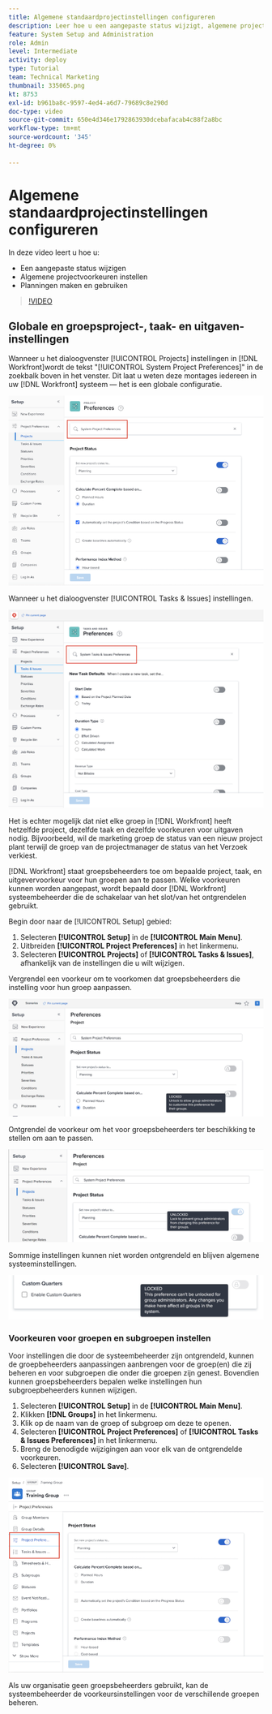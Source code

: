 ```yaml
---
title: Algemene standaardprojectinstellingen configureren
description: Leer hoe u een aangepaste status wijzigt, algemene projectvoorkeuren instelt en schema's maakt die algemene standaardinstellingen zijn.
feature: System Setup and Administration
role: Admin
level: Intermediate
activity: deploy
type: Tutorial
team: Technical Marketing
thumbnail: 335065.png
kt: 8753
exl-id: b961ba8c-9597-4ed4-a6d7-79689c8e290d
doc-type: video
source-git-commit: 650e4d346e1792863930dcebafacab4c88f2a8bc
workflow-type: tm+mt
source-wordcount: '345'
ht-degree: 0%

---
```


# Algemene standaardprojectinstellingen configureren

<!---
21.4 updates have been made
--->

In deze video leert u hoe u:

* Een aangepaste status wijzigen
* Algemene projectvoorkeuren instellen
* Planningen maken en gebruiken

>[!VIDEO](https://video.tv.adobe.com/v/335065/?quality=12&learn=on)

## Globale en groepsproject-, taak- en uitgaven-instellingen

Wanneer u het dialoogvenster [!UICONTROL Projects] instellingen in [!DNL Workfront]wordt de tekst &quot;[!UICONTROL System Project Preferences]&quot; in de zoekbalk boven in het venster. Dit laat u weten deze montages iedereen in uw [!DNL Workfront] systeem — het is een globale configuratie.

![[!UICONTROL Project Preferences] pagina in [!UICONTROL Setup]](assets/admin-fund-system-project-preferences-1.png)

Wanneer u het dialoogvenster [!UICONTROL Tasks & Issues] instellingen.

![[!UICONTROL Task & Issue Preferences] in [!UICONTROL Setup]](assets/admin-fund-task-issue-preferences-2.png)

Het is echter mogelijk dat niet elke groep in [!DNL Workfront] heeft hetzelfde project, dezelfde taak en dezelfde voorkeuren voor uitgaven nodig. Bijvoorbeeld, wil de marketing groep de status van een nieuw project plant terwijl de groep van de projectmanager de status van het Verzoek verkiest.

[!DNL Workfront] staat groepsbeheerders toe om bepaalde project, taak, en uitgevervoorkeur voor hun groepen aan te passen. Welke voorkeuren kunnen worden aangepast, wordt bepaald door [!DNL Workfront] systeembeheerder die de schakelaar van het slot/van het ontgrendelen gebruikt.

Begin door naar de [!UICONTROL Setup] gebied:

1. Selecteren **[!UICONTROL Setup]** in de **[!UICONTROL Main Menu]**.
1. Uitbreiden **[!UICONTROL Project Preferences]** in het linkermenu.
1. Selecteren **[!UICONTROL Projects]** of **[!UICONTROL Tasks & Issues]**, afhankelijk van de instellingen die u wilt wijzigen.

Vergrendel een voorkeur om te voorkomen dat groepsbeheerders die instelling voor hun groep aanpassen.

![Bericht met vergrendelde voorkeuren](assets/admin-fund-preferences-locked-3.png)

Ontgrendel de voorkeur om het voor groepsbeheerders ter beschikking te stellen om aan te passen.

![Onvergrendeld voorkeursbericht](assets/admin-fund-preferences-unlocked-4.png)

Sommige instellingen kunnen niet worden ontgrendeld en blijven algemene systeeminstellingen.

![Bericht met vergrendelde voorkeuren](assets/admin-fund-preferences-always-locked-5.png)

### Voorkeuren voor groepen en subgroepen instellen

Voor instellingen die door de systeembeheerder zijn ontgrendeld, kunnen de groepbeheerders aanpassingen aanbrengen voor de groep(en) die zij beheren en voor subgroepen die onder die groepen zijn genest. Bovendien kunnen groepsbeheerders bepalen welke instellingen hun subgroepbeheerders kunnen wijzigen.

1. Selecteren **[!UICONTROL Setup]** in de **[!UICONTROL Main Menu]**.
1. Klikken **[!DNL Groups]** in het linkermenu.
1. Klik op de naam van de groep of subgroep om deze te openen.
1. Selecteren **[!UICONTROL Project Preferences]** of **[!UICONTROL Tasks & Issues Preferences]** in het linkermenu.
1. Breng de benodigde wijzigingen aan voor elk van de ontgrendelde voorkeuren.
1. Selecteren **[!UICONTROL Save]**.

![[!UICONTROL Project Status] sectie over [!UICONTROL Group] page](assets/admin-fund-group-preferences.png)

Als uw organisatie geen groepsbeheerders gebruikt, kan de systeembeheerder de voorkeursinstellingen voor de verschillende groepen beheren.

<!---
learn more URLs and guides
Create or edit a group status 
Group administrators 
Configure system-wide project preferences 
Configure project preferences for a group 
Configure task and issue preferences for a group 
Create and modify a group’s schedule 
--->

